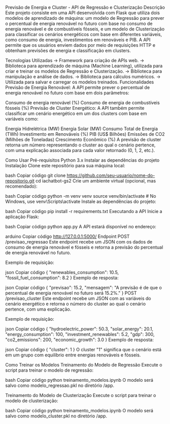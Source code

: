 Previsão de Energia e Cluster - API de Regressão e Clusterização
Descrição
Este projeto consiste em uma API desenvolvida com Flask que utiliza dois modelos de aprendizado de máquina: um modelo de Regressão para prever o percentual de energia renovável no futuro com base no consumo de energia renovável e de combustíveis fósseis, e um modelo de Clusterização para classificar os cenários energéticos com base em diferentes variáveis, como consumo de energia, investimentos em renováveis e PIB. A API permite que os usuários enviem dados por meio de requisições HTTP e obtenham previsões de energia e classificação em clusters.

Tecnologias Utilizadas
-> Framework para criação de APIs web.
-> Biblioteca para aprendizado de máquina (Machine Learning), utilizada para criar e treinar os modelos de Regressão e Clusterização.
-> Biblioteca para manipulação e análise de dados.
-> Biblioteca para cálculos numéricos.
-> Utilizada para salvar e carregar os modelos treinados.
Funcionalidades
Previsão de Energia Renovável: A API permite prever o percentual de energia renovável no futuro com base em dois parâmetros:

Consumo de energia renovável (%)
Consumo de energia de combustíveis fósseis (%)
Previsão de Cluster Energético: A API também permite classificar um cenário energético em um dos clusters com base em variáveis como:

Energia Hidrelétrica (MW)
Energia Solar (MW)
Consumo Total de Energia (TWh)
Investimento em Renováveis (%)
PIB (US$ Bilhões)
Emissões de CO2 (Milhões de Toneladas)
Crescimento Econômico (%)
A previsão de cluster retorna um número representando o cluster ao qual o cenário pertence, com uma explicação associada para cada valor retornado (0, 1, 2, etc.).

Como Usar
Pré-requisitos
Python 3.x
Instalar as dependências do projeto
Instalação
Clone este repositório para sua máquina local:

bash
Copiar código
git clone https://github.com/seu-usuario/nome-do-repositorio.git
cd iachatbot-gs2
Crie um ambiente virtual (opcional, mas recomendado):

bash
Copiar código
python -m venv venv
source venv/bin/activate  # No Windows, use venv\Scripts\activate
Instale as dependências do projeto:

bash
Copiar código
pip install -r requirements.txt
Executando a API
Inicie a aplicação Flask:

bash
Copiar código
python app.py
A API estará disponível no endereço:

arduino
Copiar código
http://127.0.0.1:5000/
Endpoint
POST /previsao_regressao
Este endpoint recebe um JSON com os dados de consumo de energia renovável e fósseis e retorna a previsão do percentual de energia renovável no futuro.

Exemplo de requisição:

json
Copiar código
{
  "renewables_consumption": 10.5,
  "fossil_fuel_consumption": 8.2
}
Exemplo de resposta:

json
Copiar código
{
  "previsao": 15.2,
  "mensagem": "A previsão é de que o percentual de energia renovável no futuro será 15.2%."
}
POST /previsao_cluster
Este endpoint recebe um JSON com as variáveis do cenário energético e retorna o número do cluster ao qual o cenário pertence, com uma explicação.

Exemplo de requisição:

json
Copiar código
{
  "hydroelectric_power": 50.3,
  "solar_energy": 20.1,
  "energy_consumption": 100,
  "investment_renewables": 5.2,
  "gdp": 300,
  "co2_emissions": 200,
  "economic_growth": 3.0
}
Exemplo de resposta:

json
Copiar código
{
  "cluster": 1
}
O cluster "1" significa que o cenário está em um grupo com equilíbrio entre energias renováveis e fósseis.

Como Treinar os Modelos
Treinamento do Modelo de Regressão
Execute o script para treinar o modelo de regressão:

bash
Copiar código
python treinamento_modelos.ipynb
O modelo será salvo como modelo_regressao.pkl no diretório /app.

Treinamento do Modelo de Clusterização
Execute o script para treinar o modelo de clusterização:

bash
Copiar código
python treinamento_modelos.ipynb
O modelo será salvo como modelo_cluster.pkl no diretório /app.
